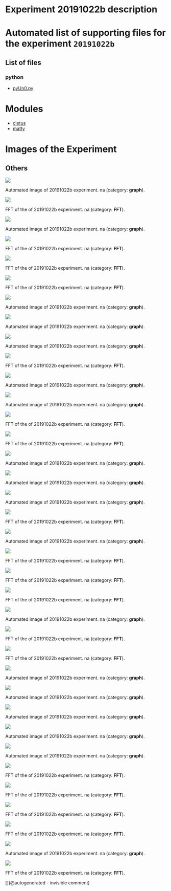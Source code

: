 # Experiment 20191022b description





# Automated list of supporting files for the __experiment `20191022b`__

## List of files

### python

* [pyUn0.py](/matty/20191022b/pyUn0.py)





# Modules

* [cletus](/retired/cletus/)
* [matty](/matty/)




# Images of the Experiment

## Others

![](/matty/20191022b/images/20191022b-11.jpg)

Automated image of 20191022b experiment. na (category: __graph__).

![](/matty/20191022b/images/20191022b-10-fft.jpg)

FFT of the of 20191022b experiment. na (category: __FFT__).

![](/matty/20191022b/images/20191022b-14.jpg)

Automated image of 20191022b experiment. na (category: __graph__).

![](/matty/20191022b/images/20191022b-7-fft.jpg)

FFT of the of 20191022b experiment. na (category: __FFT__).

![](/matty/20191022b/images/20191022b-3-fft.jpg)

FFT of the of 20191022b experiment. na (category: __FFT__).

![](/matty/20191022b/images/20191022b-6-fft.jpg)

FFT of the of 20191022b experiment. na (category: __FFT__).

![](/matty/20191022b/images/20191022b-8.jpg)

Automated image of 20191022b experiment. na (category: __graph__).

![](/matty/20191022b/images/20191022b-12.jpg)

Automated image of 20191022b experiment. na (category: __graph__).

![](/matty/20191022b/images/20191022b-1.jpg)

Automated image of 20191022b experiment. na (category: __graph__).

![](/matty/20191022b/images/20191022b-16-fft.jpg)

FFT of the of 20191022b experiment. na (category: __FFT__).

![](/matty/20191022b/images/20191022b-15.jpg)

Automated image of 20191022b experiment. na (category: __graph__).

![](/matty/20191022b/images/20191022b-3.jpg)

Automated image of 20191022b experiment. na (category: __graph__).

![](/matty/20191022b/images/20191022b-14-fft.jpg)

FFT of the of 20191022b experiment. na (category: __FFT__).

![](/matty/20191022b/images/20191022b-1-fft.jpg)

FFT of the of 20191022b experiment. na (category: __FFT__).

![](/matty/20191022b/images/20191022b-4.jpg)

Automated image of 20191022b experiment. na (category: __graph__).

![](/matty/20191022b/images/20191022b-2.jpg)

Automated image of 20191022b experiment. na (category: __graph__).

![](/matty/20191022b/images/20191022b-9.jpg)

Automated image of 20191022b experiment. na (category: __graph__).

![](/matty/20191022b/images/20191022b-8-fft.jpg)

FFT of the of 20191022b experiment. na (category: __FFT__).

![](/matty/20191022b/images/20191022b-18.jpg)

Automated image of 20191022b experiment. na (category: __graph__).

![](/matty/20191022b/images/20191022b-13-fft.jpg)

FFT of the of 20191022b experiment. na (category: __FFT__).

![](/matty/20191022b/images/20191022b-2-fft.jpg)

FFT of the of 20191022b experiment. na (category: __FFT__).

![](/matty/20191022b/images/20191022b-9-fft.jpg)

FFT of the of 20191022b experiment. na (category: __FFT__).

![](/matty/20191022b/images/20191022b-10.jpg)

Automated image of 20191022b experiment. na (category: __graph__).

![](/matty/20191022b/images/20191022b-12-fft.jpg)

FFT of the of 20191022b experiment. na (category: __FFT__).

![](/matty/20191022b/images/20191022b-11-fft.jpg)

FFT of the of 20191022b experiment. na (category: __FFT__).

![](/matty/20191022b/images/20191022b-17.jpg)

Automated image of 20191022b experiment. na (category: __graph__).

![](/matty/20191022b/images/20191022b-13.jpg)

Automated image of 20191022b experiment. na (category: __graph__).

![](/matty/20191022b/images/20191022b-6.jpg)

Automated image of 20191022b experiment. na (category: __graph__).

![](/matty/20191022b/images/20191022b-7.jpg)

Automated image of 20191022b experiment. na (category: __graph__).

![](/matty/20191022b/images/20191022b-5.jpg)

Automated image of 20191022b experiment. na (category: __graph__).

![](/matty/20191022b/images/20191022b-18-fft.jpg)

FFT of the of 20191022b experiment. na (category: __FFT__).

![](/matty/20191022b/images/20191022b-5-fft.jpg)

FFT of the of 20191022b experiment. na (category: __FFT__).

![](/matty/20191022b/images/20191022b-17-fft.jpg)

FFT of the of 20191022b experiment. na (category: __FFT__).

![](/matty/20191022b/images/20191022b-15-fft.jpg)

FFT of the of 20191022b experiment. na (category: __FFT__).

![](/matty/20191022b/images/20191022b-16.jpg)

Automated image of 20191022b experiment. na (category: __graph__).

![](/matty/20191022b/images/20191022b-4-fft.jpg)

FFT of the of 20191022b experiment. na (category: __FFT__).










[](@autogenerated - invisible comment)